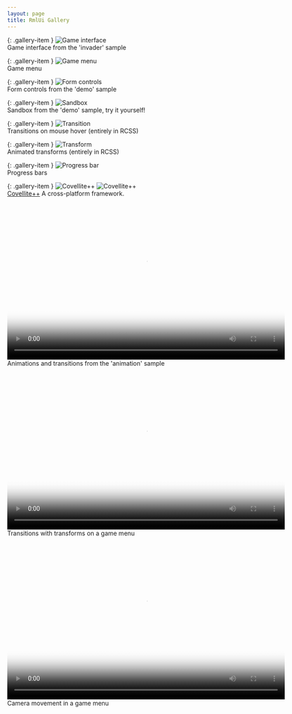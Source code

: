 ```yaml
---
layout: page
title: RmlUi Gallery
---
```


{: .gallery-item }
![Game interface](../assets/gallery/invader.png)  
Game interface from the 'invader' sample

{: .gallery-item }
![Game menu](../assets/gallery/menu_screen.png)  
Game menu

{: .gallery-item }
![Form controls](../assets/gallery/forms.png)  
Form controls from the 'demo' sample

{: .gallery-item }
![Sandbox](../assets/gallery/sandbox.png)  
Sandbox from the 'demo' sample, try it yourself!

{: .gallery-item }
![Transition](../assets/gallery/transition.gif)  
Transitions on mouse hover (entirely in RCSS)

{: .gallery-item }
![Transform](../assets/gallery/transform.gif)  
Animated transforms (entirely in RCSS)

{: .gallery-item }
![Progress bar](cpp_manual/element_packages/progress_bar.gif)  
Progress bars

{: .gallery-item }
![Covellite++](../assets/gallery/covellitepp_1.jpg)
![Covellite++](../assets/gallery/covellitepp_2.jpg)  
[Covellite++](http://unicornum.github.io/Covellitepp/index.html) A cross-platform framework.

<p class="gallery-item">
<video src="animations/animation_sample.webm" width="640" height="360" poster="animations/animation_sample_poster.png" preload="metadata" controls></video><br/>
Animations and transitions from the 'animation' sample</p>

<p class="gallery-item">
<video src="animations/game_main_menu.webm" width="640" height="360" poster="animations/game_main_menu_poster.png" preload="metadata" controls></video><br/>
Transitions with transforms on a game menu</p>

<p class="gallery-item">
<video src="animations/game_menu_transform.webm" width="640" height="360" poster="animations/game_menu_transform_poster.png" preload="metadata" controls></video><br/>
Camera movement in a game menu</p>
